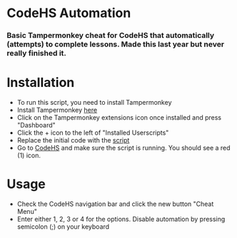 <h1>CodeHS Automation</h1>
<h3>Basic Tampermonkey cheat for CodeHS that automatically (attempts) to complete lessons. Made this last year but never really finished it.</h3>

<h1>Installation</h1>
<ul>
  <li>To run this script, you need to install Tampermonkey</li>
  <li>Install Tampermonkey <a href="https://chromewebstore.google.com/detail/tampermonkey/dhdgffkkebhmkfjojejmpbldmpobfkfo?hl=en" target="_blank">here</a></li>
  <li>Click on the Tampermonkey extensions icon once installed and press "Dashboard"</li>
  <li>Click the + icon to the left of "Installed Userscripts"</li>
  <li>Replace the initial code with the <a href="https://github.com/Aureliustics/CodeHS-Automation/blob/main/CodeHS%20Automation.js" target="_blank">script</a></li>
  <li>Go to <a href="https://codehs.com/" target="_blank">CodeHS</a> and make sure the script is running. You should see a red (1) icon.</li>
</ul>

<h1>Usage</h1>
<ul>
  <li>Check the CodeHS navigation bar and click the new button "Cheat Menu"</li>
  <li>Enter either 1, 2, 3 or 4 for the options. Disable automation by pressing semicolon (;) on your keyboard</li>
</ul>


